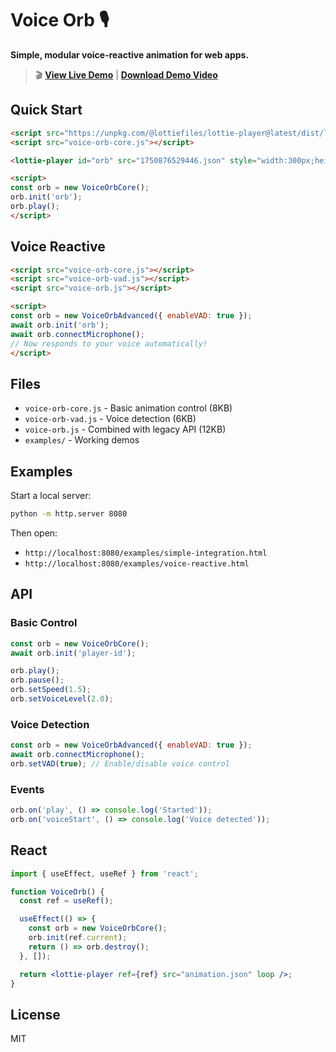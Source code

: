 # Voice Orb 🎙️

**Simple, modular voice-reactive animation for web apps.**

> 🎬 **[View Live Demo](https://hfarazul.github.io/voice_orb/examples/voice-reactive.html)** | **[Download Demo Video](1750876529446.mp4)**

## Quick Start

```html
<script src="https://unpkg.com/@lottiefiles/lottie-player@latest/dist/lottie-player.js"></script>
<script src="voice-orb-core.js"></script>

<lottie-player id="orb" src="1750876529446.json" style="width:300px;height:300px" loop></lottie-player>

<script>
const orb = new VoiceOrbCore();
orb.init('orb');
orb.play();
</script>
```

## Voice Reactive

```html
<script src="voice-orb-core.js"></script>
<script src="voice-orb-vad.js"></script>
<script src="voice-orb.js"></script>

<script>
const orb = new VoiceOrbAdvanced({ enableVAD: true });
await orb.init('orb');
await orb.connectMicrophone();
// Now responds to your voice automatically!
</script>
```

## Files

- `voice-orb-core.js` - Basic animation control (8KB)
- `voice-orb-vad.js` - Voice detection (6KB)
- `voice-orb.js` - Combined with legacy API (12KB)
- `examples/` - Working demos

## Examples

Start a local server:
```bash
python -m http.server 8080
```

Then open:
- `http://localhost:8080/examples/simple-integration.html`
- `http://localhost:8080/examples/voice-reactive.html`

## API

### Basic Control
```javascript
const orb = new VoiceOrbCore();
await orb.init('player-id');

orb.play();
orb.pause();
orb.setSpeed(1.5);
orb.setVoiceLevel(2.0);
```

### Voice Detection
```javascript
const orb = new VoiceOrbAdvanced({ enableVAD: true });
await orb.connectMicrophone();
orb.setVAD(true); // Enable/disable voice control
```

### Events
```javascript
orb.on('play', () => console.log('Started'));
orb.on('voiceStart', () => console.log('Voice detected'));
```

## React

```jsx
import { useEffect, useRef } from 'react';

function VoiceOrb() {
  const ref = useRef();

  useEffect(() => {
    const orb = new VoiceOrbCore();
    orb.init(ref.current);
    return () => orb.destroy();
  }, []);

  return <lottie-player ref={ref} src="animation.json" loop />;
}
```

## License

MIT
